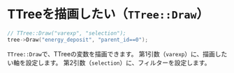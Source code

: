 # TTreeを描画したい（``TTree::Draw``）

```cpp
// TTree::Draw("varexp", "selection");
tree->Draw("energy_deposit", "parent_id==0");
```

``TTree::Draw``で、TTreeの変数を描画できます。
第1引数（``varexp``）に、描画したい軸を設定します。
第2引数（``selection``）に、フィルターを設定します。
